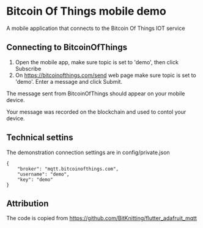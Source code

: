 # Bitcoin Of Things mobile demo
  A mobile application that connects to the Bitcoin Of Things IOT service


## Connecting to BitcoinOfThings
  1) Open the mobile app, make sure topic is set to 'demo', then click Subscribe
  2) On https://bitcoinofthings.com/send web page make sure topic is set to 'demo'. Enter a message and click Submit.
  
The message sent from BitcoinOfThings should appear on your mobile device.

Your message was recorded on the blockchain and used to contol your device.

## Technical settins
  The demonstration connection settings are in config/private.json
```
{
    "broker": "mqtt.bitcoinofthings.com",
    "username": "demo",
    "key": "demo"
}
```

## Attribution  
  The code is copied from https://github.com/BitKnitting/flutter_adafruit_mqtt

